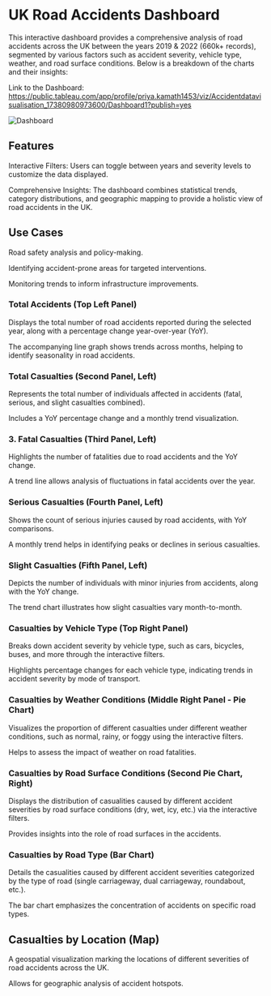 # UK Road Accidents Dashboard

This interactive dashboard provides a comprehensive analysis of road accidents across the UK between the years 2019 & 2022 (660k+ records), segmented by various factors such as accident severity, vehicle type, weather, and road surface conditions. Below is a breakdown of the charts and their insights:

Link to the Dashboard: https://public.tableau.com/app/profile/priya.kamath1453/viz/Accidentdatavisualisation_17380980973600/Dashboard1?publish=yes

![Dashboard](https://github.com/user-attachments/assets/8139f41f-aa57-479a-88d1-3bc3ce1bdc33)

## Features
Interactive Filters: Users can toggle between years and severity levels to customize the data displayed.

Comprehensive Insights: The dashboard combines statistical trends, category distributions, and geographic mapping to provide a holistic view of road accidents in the UK.

## Use Cases

Road safety analysis and policy-making.

Identifying accident-prone areas for targeted interventions.

Monitoring trends to inform infrastructure improvements.


### Total Accidents (Top Left Panel)

Displays the total number of road accidents reported during the selected year, along with a percentage change year-over-year (YoY).

The accompanying line graph shows trends across months, helping to identify seasonality in road accidents.

### Total Casualties (Second Panel, Left)

Represents the total number of individuals affected in accidents (fatal, serious, and slight casualties combined).

Includes a YoY percentage change and a monthly trend visualization.

### 3. Fatal Casualties (Third Panel, Left)

Highlights the number of fatalities due to road accidents and the YoY change.

A trend line allows analysis of fluctuations in fatal accidents over the year.

### Serious Casualties (Fourth Panel, Left)

Shows the count of serious injuries caused by road accidents, with YoY comparisons.

A monthly trend helps in identifying peaks or declines in serious casualties.

### Slight Casualties (Fifth Panel, Left)

Depicts the number of individuals with minor injuries from accidents, along with the YoY change.

The trend chart illustrates how slight casualties vary month-to-month.

### Casualties by Vehicle Type (Top Right Panel)

Breaks down accident severity by vehicle type, such as cars, bicycles, buses, and more through the interactive filters.

Highlights percentage changes for each vehicle type, indicating trends in accident severity by mode of transport.

### Casualties by Weather Conditions (Middle Right Panel - Pie Chart)

Visualizes the proportion of different casualties under different weather conditions, such as normal, rainy, or foggy using the interactive filters.

Helps to assess the impact of weather on road fatalities.

### Casualties by Road Surface Conditions (Second Pie Chart, Right)

Displays the distribution of casualities caused by different accident severities by road surface conditions (dry, wet, icy, etc.) via the interactive filters.

Provides insights into the role of road surfaces in the accidents.

### Casualties by Road Type (Bar Chart)

Details the casualities caused by different accident severities categorized by the type of road (single carriageway, dual carriageway, roundabout, etc.).

The bar chart emphasizes the concentration of accidents on specific road types.

## Casualties by Location (Map)

A geospatial visualization marking the locations of different severities of road accidents across the UK.

Allows for geographic analysis of accident hotspots.
